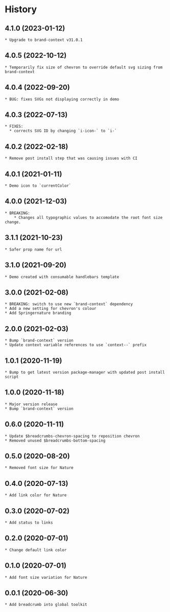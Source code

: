 # History

## 4.1.0 (2023-01-12)
    * Upgrade to brand-context v31.0.1

## 4.0.5 (2022-10-12)
    * Temporarily fix size of chevron to override default svg sizing from brand-context

## 4.0.4 (2022-09-20)
    * BUG: fixes SVGs not displaying correctly in demo

## 4.0.3 (2022-07-13)
    * FIXES:
      * corrects SVG ID by changing `i-icon-` to `i-`

## 4.0.2 (2022-02-18)
    * Remove post install step that was causing issues with CI

## 4.0.1 (2021-01-11)
    * Demo icon to `currentColor`

## 4.0.0 (2021-12-03)
    * BREAKING:
        * Changes all typographic values to accomodate the root font size change.
## 3.1.1 (2021-10-23)
    * Safer prop name for url

## 3.1.0 (2021-09-20)
    * Demo created with consumable handlebars template

## 3.0.0 (2021-02-08)
    * BREAKING: switch to use new `brand-context` dependency
    * Add a new setting for chevron's colour
    * Add Springernature branding

## 2.0.0 (2021-02-03)
    * Bump `brand-context` version
    * Update context variable references to use `context--` prefix

## 1.0.1 (2020-11-19)
    * Bump to get latest version package-manager with updated post install script

## 1.0.0 (2020-11-18)
    * Major version release
    * Bump `brand-context` version

## 0.6.0 (2020-11-11)
    * Update $breadcrumbs-chevron-spacing to reposition chevron
    * Removed unused $breadcrumbs-bottom-spacing

## 0.5.0 (2020-08-20)
    * Removed font size for Nature

## 0.4.0 (2020-07-13)
    * Add link color for Nature

## 0.3.0 (2020-07-02)
    * Add status to links

## 0.2.0 (2020-07-01)
    * Change default link color

## 0.1.0 (2020-07-01)
    * Add font size variation for Nature

## 0.0.1 (2020-06-30)
    * Add breadcrumb into global toolkit
